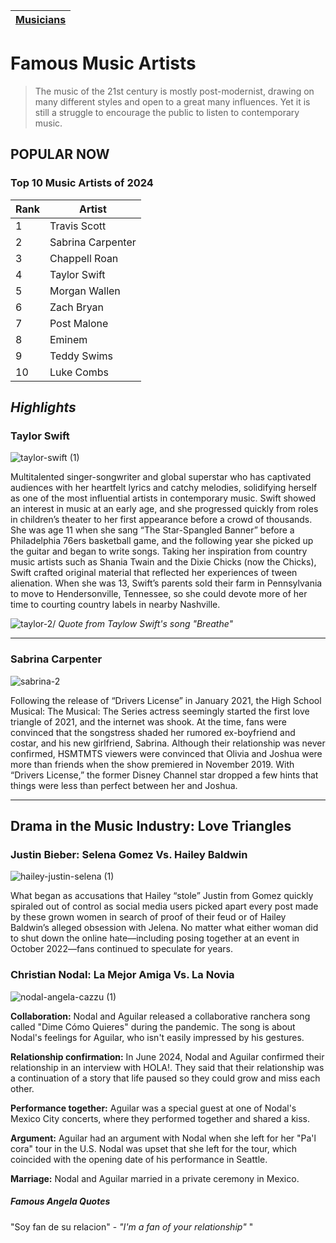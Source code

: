 | [Musicians](musicians.md) |
| ----- |

# Famous Music Artists

> The music of the 21st century is mostly post-modernist, drawing on many different styles and open to a great many influences. Yet it is still a struggle to encourage the public to listen to contemporary music.

## POPULAR NOW

### Top 10 Music Artists of 2024
| Rank | Artist | 
| ---- | ------ |
| 1 | Travis Scott |
| 2 | Sabrina Carpenter |
| 3 | Chappell Roan |
| 4 | Taylor Swift |
| 5 | Morgan Wallen |
| 6 | Zach Bryan |
| 7 | Post Malone |
| 8 | Eminem |
| 9 | Teddy Swims |
| 10 | Luke Combs |

## ***Highlights***

### **Taylor Swift**
![taylor-swift (1)](https://github.com/user-attachments/assets/8ca9d6b0-af5d-4008-80d7-a4803d07ca32)

Multitalented singer-songwriter and global superstar who has captivated audiences with her heartfelt lyrics and catchy melodies, solidifying herself as one of the most influential artists in contemporary music. Swift showed an interest in music at an early age, and she progressed quickly from roles in children’s theater to her first appearance before a crowd of thousands. She was age 11 when she sang “The Star-Spangled Banner” before a Philadelphia 76ers basketball game, and the following year she picked up the guitar and began to write songs. Taking her inspiration from country music artists such as Shania Twain and the Dixie Chicks (now the Chicks), Swift crafted original material that reflected her experiences of tween alienation. When she was 13, Swift’s parents sold their farm in Pennsylvania to move to Hendersonville, Tennessee, so she could devote more of her time to courting country labels in nearby Nashville.

![taylor-2](https://github.com/user-attachments/assets/b5c22042-fb46-430d-858b-fff4b2be363d)/
*Quote from Taylow Swift's song "Breathe"*
_______________
### **Sabrina Carpenter**
![sabrina-2](https://github.com/user-attachments/assets/9fa20260-c838-4223-b210-8642ddc22d15)

Following the release of “Drivers License” in January 2021, the High School Musical: The Musical: The Series actress seemingly started the first love triangle of 2021, and the internet was shook. At the time, fans were convinced that the songstress shaded her rumored ex-boyfriend and costar, and his new girlfriend, Sabrina. Although their relationship was never confirmed, HSMTMTS viewers were convinced that Olivia and Joshua were more than friends when the show premiered in November 2019. With “Drivers License,” the former Disney Channel star dropped a few hints that things were less than perfect between her and Joshua.
_______________
## Drama in the Music Industry: Love Triangles

### Justin Bieber: Selena Gomez Vs. Hailey Baldwin
![hailey-justin-selena (1)](https://github.com/user-attachments/assets/0a52ed94-fd40-4f57-ae88-70b7e30b14ee)

What began as accusations that Hailey “stole” Justin from Gomez quickly spiraled out of control as social media users picked apart every post made by these grown women in search of proof of their feud or of Hailey Baldwin’s alleged obsession with Jelena. No matter what either woman did to shut down the online hate—including posing together at an event in October 2022—fans continued to speculate for years. 

### Christian Nodal: La Mejor Amiga Vs. La Novia
![nodal-angela-cazzu (1)](https://github.com/user-attachments/assets/d3f3c2cb-310f-4fae-9332-8ff2e035931c)

**Collaboration:** Nodal and Aguilar released a collaborative ranchera song called "Dime Cómo Quieres" during the pandemic. The song is about Nodal's feelings for Aguilar, who isn't easily impressed by his gestures. 

**Relationship confirmation:** In June 2024, Nodal and Aguilar confirmed their relationship in an interview with HOLA!. They said that their relationship was a continuation of a story that life paused so they could grow and miss each other. 

**Performance together:** Aguilar was a special guest at one of Nodal's Mexico City concerts, where they performed together and shared a kiss. 

**Argument:** Aguilar had an argument with Nodal when she left for her "Pa'l cora" tour in the U.S. Nodal was upset that she left for the tour, which coincided with the opening date of his performance in Seattle. 

**Marriage:** Nodal and Aguilar married in a private ceremony in Mexico. 

##### *Famous Angela Quotes*
"Soy fan de su relacion" - *"I'm a fan of your relationship"*
"
